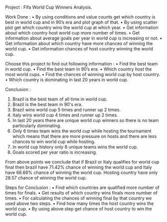 Project : Fifa World Cup Winners Analysis.

Work Done :
•	By using conditions and value counts get which country is best in world cup and in 90’s era and plot graph of that.
•	   By using scatter plot get which country wins the world cup at which year.
•	   Get information about which country host world cup more number of times.
•	Get information about average goals per year in world cup is increasing or not.
•	Get information about which country have more chances of winning the world cup.
•	Get information chances of host country winning the world cup.


Choose this project to find out following information :
•	Find the best team in world cup.
•	Find the best team in 90’s era.
•	Which country host the most world cups.
•	Find the  chances of winning world cup by host country. 
•	Which country is dominating in last 20 years in world cup.

Conclusion :
1. Brazil is the best team of all time in world cup.
2. Brazil is the best team in 90's era.
3. Brazil wins world cup 5 times and runner up 2 times.
4. Italy wins world cup 4 times and runner up 2 times.
5. In last 20 years there are unique world cup winners so there is no team particularly dominating.
6. Only 6 times team wins the world cup while hosting the tournament which means that there are more pressure on hosts and there are less chances to win world cup while hosting.
7. In world cup history only 8 unique teams wins the world cup.
8. Goals scored per year ratio is increasing.
   
From above points we conclude that if Brazil or Italy qualifies for world cup final then brazil have 71.42% chance of winning the world cup and Italy have 66.66% chance of winning the world cup.
Hosting country have only 28.57 chance of winning the world cup.

Steps for Conclusion : 
•	Find which countries are qualified more number of times for finals.
•	Get results of which country wins finals more number of times.
•	For calculating the chances of winning final by that country we used above two steps.
•	Find how many times the host country wins the world cup.
•	By using above step get chance of host country to win the world cup.

